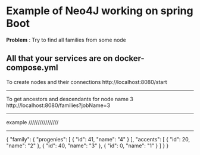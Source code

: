 # Example of Neo4J working on spring Boot
  **Problem**  : Try to find all families  from some node 
  
All that your services are on docker-compose.yml
------------


  To create nodes and  their connections
  http://localhost:8080/start
  

------------


  To get ancestors and descendants for node name 3
  http://localhost:8080/families?jobName=3
  

------------


  example
  ////////////////
  

------------


{
  "family": {
    "progenies": [
      {
        "id": 41,
        "name": "4"
      }
    ],
    "accents": [
      {
        "id": 20,
        "name": "2"
      },
      {
        "id": 40,
        "name": "3"
      },
      {
        "id": 0,
        "name": "1"
      }
    ]
  }
}

